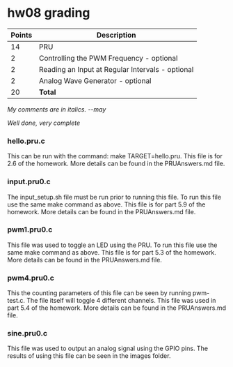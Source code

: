 # hw08 grading

| Points      | Description |
| ----------- | ----------- |
| 14 | PRU
|  2 | Controlling the PWM Frequency - optional
|  2 | Reading an Input at Regular Intervals - optional
|  2 | Analog Wave Generator - optional
| 20 | **Total**

*My comments are in italics. --may*

*Well done, very complete*


### hello.pru.c
This can be run with the command: make TARGET=hello.pru. This file is for 2.6 of the homework. More details can be found in the PRUAnswers.md file.

### input.pru0.c
The input_setup.sh file must be run prior to running this file. To run this file use the same make command as above. This file is for part 5.9 of the homework. More details can be found in the PRUAnswers.md file.

### pwm1.pru0.c
This file was used to toggle an LED using the PRU. To run this file use the same make command as above. This file is for part 5.3 of the homework. More details can be found in the PRUAnswers.md file.

### pwm4.pru0.c
This the counting parameters of this file can be seen by running pwm-test.c. The file itself will toggle 4 different channels. This file was used in part 5.4 of the homework. More details can be found in the PRUAnswers.md file.

### sine.pru0.c
This file was used to output an analog signal using the GPIO pins. The results of using this file can be seen in the images folder. 

